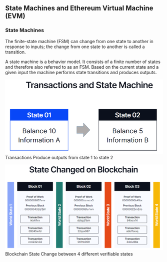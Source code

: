 ## State Machines and Ethereum Virtual Machine (EVM)

### State Machines

The finite-state machine (FSM) can change from one state to another in response to inputs; the change from one state to another is called a transition.

A state machine is a behavior model. It consists of a finite number of states and therefore also referred to as an FSM. Based on the current state and a given input the machine performs state transitions and produces outputs.

![](.guides/img/image4.png)
Transactions Produce outputs from state 1 to state 2

![](.guides/img/image5.png)  
Blockchain State Change between 4 different verifiable states

